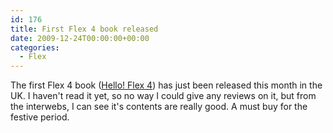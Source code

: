 ```yaml
---
id: 176
title: First Flex 4 book released
date: 2009-12-24T00:00:00+00:00
categories:
  - Flex
---
```

The first Flex 4 book ([Hello! Flex 4](http://www.amazon.co.uk/dp/1933988762?tag=marplasblo-21&camp=1406&creative=6394&linkCode=as1&creativeASIN=1933988762&adid=14G9ZNKFFA55W99NECZ6& "Hello! Flex 4")) has just been released this month in the UK. I haven't read it yet, so no way I could give any reviews on it, but from the interwebs, I can see it's contents are really good. A must buy for the festive period.
